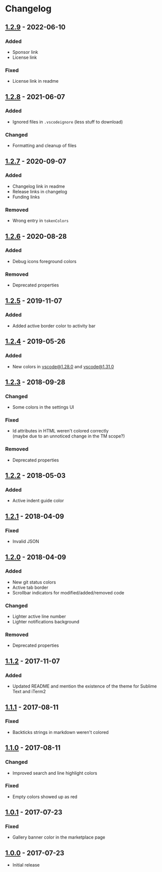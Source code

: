 # Changelog

## [1.2.9] - 2022-06-10

### Added

- Sponsor link
- License link

### Fixed

- License link in readme

## [1.2.8] - 2021-06-07

### Added

- Ignored files in `.vscodeignore` (less stuff to download)

### Changed

- Formatting and cleanup of files

## [1.2.7] - 2020-09-07

### Added

- Changelog link in readme
- Release links in changelog
- Funding links

### Removed

- Wrong entry in `tokenColors`

## [1.2.6] - 2020-08-28

### Added

- Debug icons foreground colors

### Removed

- Deprecated properties

## [1.2.5] - 2019-11-07

### Added

- Added active border color to activity bar

## [1.2.4] - 2019-05-26

### Added

- New colors in vscode@1.28.0 and vscode@1.31.0

## [1.2.3] - 2018-09-28

### Changed

- Some colors in the settings UI

### Fixed

- Id attributes in HTML weren't colored correctly  
  (maybe due to an unnoticed change in the TM scope?)

### Removed

- Deprecated properties

## [1.2.2] - 2018-05-03

### Added

- Active indent guide color

## [1.2.1] - 2018-04-09

### Fixed

- Invalid JSON

## [1.2.0] - 2018-04-09

### Added

- New git status colors
- Active tab border
- Scrollbar indicators for modified/added/removed code

### Changed

- Lighter active line number
- Lighter notifications background

### Removed

- Deprecated properties

## [1.1.2] - 2017-11-07

### Added

- Updated README and mention the existence of the theme for Sublime Text and iTerm2

## [1.1.1] - 2017-08-11

### Fixed

- Backticks strings in markdown weren't colored

## [1.1.0] - 2017-08-11

### Changed

- Improved search and line highlight colors

### Fixed

- Empty colors showed up as red

## [1.0.1] - 2017-07-23

### Fixed

- Gallery banner color in the marketplace page

## [1.0.0] - 2017-07-23

- Initial release

[1.2.9]: https://github.com/Pustur/calamity-vscode/compare/1.2.8...1.2.9
[1.2.8]: https://github.com/Pustur/calamity-vscode/compare/1.2.7...1.2.8
[1.2.7]: https://github.com/Pustur/calamity-vscode/compare/1.2.6...1.2.7
[1.2.6]: https://github.com/Pustur/calamity-vscode/compare/1.2.5...1.2.6
[1.2.5]: https://github.com/Pustur/calamity-vscode/compare/1.2.4...1.2.5
[1.2.4]: https://github.com/Pustur/calamity-vscode/compare/1.2.3...1.2.4
[1.2.3]: https://github.com/Pustur/calamity-vscode/compare/1.2.2...1.2.3
[1.2.2]: https://github.com/Pustur/calamity-vscode/compare/1.2.1...1.2.2
[1.2.1]: https://github.com/Pustur/calamity-vscode/compare/1.2.0...1.2.1
[1.2.0]: https://github.com/Pustur/calamity-vscode/compare/1.1.2...1.2.0
[1.1.2]: https://github.com/Pustur/calamity-vscode/compare/1.1.1...1.1.2
[1.1.1]: https://github.com/Pustur/calamity-vscode/compare/1.1.0...1.1.1
[1.1.0]: https://github.com/Pustur/calamity-vscode/compare/1.0.1...1.1.0
[1.0.1]: https://github.com/Pustur/calamity-vscode/compare/1.0.0...1.0.1
[1.0.0]: https://github.com/Pustur/calamity-vscode/releases/tag/1.0.0
